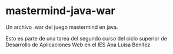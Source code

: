 # mastermind-java-war
Un archivo .war del juego mastermind en java.

Esto es parte de una tarea del segundo curso del ciclo superior de Desarrollo de Aplicaciones Web en el IES Ana Luísa Benítez
